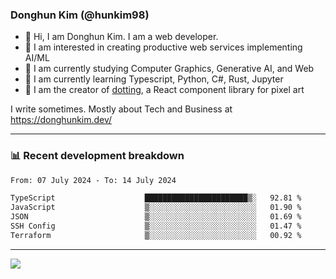 ### Donghun Kim (@hunkim98)

- 👋 Hi, I am Donghun Kim. I am a web developer. 
- 🤔 I am interested in creating productive web services implementing AI/ML
- 🔭 I am currently studying Computer Graphics, Generative AI, and Web 
- 🌱 I am currently learning Typescript, Python, C#, Rust, Jupyter
- 🎨 I am the creator of [dotting](https://github.com/hunkim98/dotting), a React component library for pixel art

I write sometimes. Mostly about Tech and Business at https://donghunkim.dev/

---
### 📊 Recent development breakdown
<!--START_SECTION:waka-->

```txt
From: 07 July 2024 - To: 14 July 2024

TypeScript                    ███████████████████████▒░   92.81 %
JavaScript                    ▒░░░░░░░░░░░░░░░░░░░░░░░░   01.90 %
JSON                          ▒░░░░░░░░░░░░░░░░░░░░░░░░   01.69 %
SSH Config                    ▒░░░░░░░░░░░░░░░░░░░░░░░░   01.47 %
Terraform                     ▒░░░░░░░░░░░░░░░░░░░░░░░░   00.92 %
```

<!--END_SECTION:waka-->
---

<!-- <div align='center'> -->
  <img align="center" src="https://github-readme-stats.vercel.app/api?username=hunkim98&theme=dark&show_icons=true"/>
<!-- </div> -->
<!--
**hunkim98/hunkim98** is a ✨ _special_ ✨ repository because its `README.md` (this file) appears on your GitHub profile.

Here are some ideas to get you started:

- 🔭 I’m currently working on ...
- 🌱 I’m currently learning ...
- 👯 I’m looking to collaborate on ...
- 🤔 I’m looking for help with ...
- 💬 Ask me about ...
- 📫 How to reach me: ...
- 😄 Pronouns: ...
- ⚡ Fun fact: ...
-->

